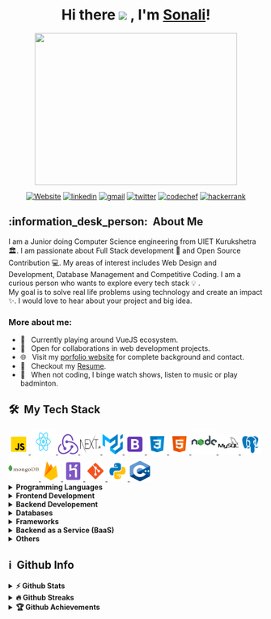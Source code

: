 <h1 align="center"> Hi there <img src="https://media.giphy.com/media/hvRJCLFzcasrR4ia7z/giphy.gif" width="30px"> , I'm <a href="https://sonalisingh.me/">Sonali</a>! </h1>

<!--
**sonali-singh97/sonali-singh97** is a ✨ _special_ ✨ repository because its `README.md` (this file) appears on your GitHub profile.

Here are some ideas to get you started:

- 🔭 I’m currently working on ...
- 🌱 I’m currently learning ...
- 👯 I’m looking to collaborate on ...
- 🤔 I’m looking for help with ...
- 💬 Ask me about ...
- 📫 How to reach me: ...
- 😄 Pronouns: ...
- ⚡ Fun fact: ...
-->



<p align="center">
  <img src = "https://i.vimeocdn.com/video/253024709.webp?mw=900&mh=508&q=70" width = "400" height = "300" align = "center">
<!--   <a href="mailto:anneraj73@gmail.com"><img src = "https://img.shields.io/badge/gmail-%23D14836.svg?&style=for-the-badge&logo=gmail&logoColor=white"></a>   
  <a href="https://www.linkedin.com/in/annedeepa"><img src="https://img.shields.io/badge/linkedin-%230077B5.svg?&style=for-the-badge&logo=linkedin&logoColor=white"/></a> -->
</p>

<p align="center">
    <a href="https://sonalisingh.me"><img alt="Website" title="website" src="https://img.shields.io/badge/-Website-47CCCC?style=flat&logo=Google-Chrome&logoColor=white&link=https://sonalisingh.me"/></a>
  <a href="https://www.linkedin.com/in/simran2104/"><img alt="linkedin" title="Linkedin" src="https://img.shields.io/badge/LinkedIn-0077B5?style=flat&logo=linkedin&logoColor=white&link=https://www.linkedin.com/in/sonali-singh20/"/></a>
  <a href="mailto:sonali122000@gmail.com"><img alt="gmail" title="gmail" src="https://img.shields.io/badge/Gmail-red?style=flat&logo=Gmail&logoColor=white&link=mailto:sonali122000@gmail.com"/></a>
  <a href="https://twitter.com/sonali12_singh"><img alt="twitter" title="twitter" src="https://img.shields.io/badge/-Twitter-1ca0f1?style=flat&labelColor=1ca0f1&logo=twitter&logoColor=white&link=https://twitter.com/sonali12_singh"/></a>
  <a href="https://www.codechef.com/users/sonali2000"><img alt="codechef" title="codechef" src="https://img.shields.io/badge/-codechef-935F31?style=flat&logo=codechef&logoColor=white"/></a>
  <a href="https://www.hackerrank.com/sonali122000"><img alt="hackerrank" title="hackerrank" src="https://img.shields.io/badge/-hackerrank-0ec950?style=flat&logo=hackerrank&logoColor=white"/></a>
</p>

<h2> :information_desk_person:&nbsp; About Me</h2>

I am a Junior doing Computer Science engineering from UIET Kurukshetra  :classical_building:. I am passionate about Full Stack development 🚀 and Open Source Contribution 💻. My areas of interest includes Web Design and Development, Database Management and Competitive Coding.
I am a curious person who wants to explore every tech stack :bulb: .<br>
My goal is to solve real life problems using technology and create an impact :sparkles:. I would love to hear about your project and big idea. 


### More about me:

- 🔭 &nbsp; Currently playing around VueJS ecosystem.
- 🤝 &nbsp; Open for collaborations in web development projects. 
- 🌐 &nbsp; Visit my [porfolio website](https://sonalisingh.me) for complete background and contact.
- 📝 &nbsp; Checkout my [Resume](https://drive.google.com/file/d/1hZeSzN4WLbxqzj4-SmppN1u6ss_tCeAy/view).
- :ski: &nbsp; When not coding, I binge watch shows, listen to music or play badminton.

<h2> 🛠 &nbsp;My Tech Stack</h2>
<a href="https://developer.mozilla.org/en-US/docs/Web/JavaScript" target="_blank"> <img src="images/javascript.png" alt="javascript" width="40" height="40"/> </a>   
 <a href="https://reactjs.org/" target="_blank"> <img src="images/react.png" alt="react" width="50" height="50"/> </a>
  <a href="https://redux.js.org/" target="_blank"> <img src="images/redux.png" alt="redux" width="40" height="40"/> </a>
   <a href="https://nextjs.org/" target="_blank"> <img src="images/next.png" alt="next" width="40" height="40"/> </a>
    <a href="https://material-ui.com/" target="_blank"> <img src="images/material.png" alt="material" width="40" height="40"/> </a>
 <a href="https://getbootstrap.com" target="_blank"> <img src="images/bootstrap.png" alt="bootstrap" width="40" height="40"/> </a> <a href="https://www.w3schools.com/css/" target="_blank"> <img src="images/css.png" alt="css3" width="40" height="40"/> </a>
 <a href="https://www.w3.org/html/" target="_blank"> <img src="images/html.png" alt="html5" width="40" height="40"/> </a>  <a href="https://nodejs.org" target="_blank"> <img src="images/nodejs.png" alt="nodejs" width="50" height="50"/> </a>  
  <a href="https://www.mysql.com/" target="_blank"> <img src="images/mysql.png" alt="mysql" width="40" height="40"/></a><a href="https://www.postgresql.org" target="_blank"> <img src="images/postgresql.png" alt="postgresql" width="40" height="40"/> </a>
   <a href="https://www.mongodb.com/" target="_blank"> <img src="images/mongodb.png" alt="mongodb" width="60" height="50"/> </a>
   <a href="https://firebase.google.com/" target="_blank"> <img src="images/firebase.png" alt="firebase" width="40" height="40"/> </a> 
   <a href="https://heroku.com" target="_blank"> <img src="images/heroku.png" alt="heroku" width="40" height="40"/> </a>
    <a href="https://git-scm.com/" target="_blank"> <img src="images/git.png" alt="git" width="40" height="40"/> </a> 
    <a href="https://www.python.org" target="_blank"> <img src="images/python.png" alt="python" width="40" height="40"/> </a>
     <a href="https://www.cplusplus.com/" target="_blank"> <img src="images/cpp.png" alt="cpp" width="40" height="40"/> </a>


     

<details>	
  <summary><b>Programming Languages</b></summary>
    <a href="https://www.cplusplus.com/" target="_blank"> <img src="images/cpp.png" alt="cpp" width="40" height="40"/> </a>
 <a href="https://www.python.org" target="_blank"> <img src="images/python.png" alt="python" width="40" height="40"/> </a><a href="https://developer.mozilla.org/en-US/docs/Web/JavaScript" target="_blank"> <img src="images/javascript.png" alt="javascript" width="40" height="40"/> </a>   
</details>

<details>	
  <summary><b>Frontend Development</b></summary>
  <a href="https://reactjs.org/" target="_blank"> <img src="images/react.png" alt="react" width="50" height="50"/> </a>
  <a href="https://redux.js.org/" target="_blank"> <img src="images/redux.png" alt="redux" width="40" height="40"/> </a>
 <a href="https://getbootstrap.com" target="_blank"> <img src="images/bootstrap.png" alt="bootstrap" width="40" height="40"/> </a> <a href="https://www.w3schools.com/css/" target="_blank"> <img src="images/css.png" alt="css3" width="40" height="40"/> </a><a href="https://www.w3.org/html/" target="_blank"> <img src="images/html.png" alt="html5" width="40" height="40"/> </a>  
</details>

<details>	
  <summary><b>Backend Developement</b></summary>
  <a href="https://nodejs.org" target="_blank"> <img src="images/nodejs.png" alt="nodejs" width="50" height="50"/> </a>
</details>

<details>	
  <summary><b>Databases</b></summary>
   <a href="https://www.mongodb.com/" target="_blank"> <img src="images/mongodb.png" alt="mongodb" width="70" height="50"/> </a>
 <a href="https://www.mysql.com/" target="_blank"> <img src="images/mysql.png" alt="mysql" width="40" height="40"/></a><a href="https://www.postgresql.org" target="_blank"> <img src="images/postgresql.png" alt="postgresql" width="40" height="40"/> </a>
</details>

<details>	
  <summary><b>Frameworks</b></summary>
  <a href="https://nextjs.org/" target="_blank"> <img src="images/next.png" alt="next" width="40" height="40"/> </a>
    <a href="https://material-ui.com/" target="_blank"> <img src="images/material.png" alt="material" width="40" height="40"/> </a>
</details>

<details>	
  <summary><b>Backend as a Service (BaaS) </b></summary>
   <a href="https://firebase.google.com/" target="_blank"> <img src="images/firebase.png" alt="firebase" width="40" height="40"/> </a> <a href="https://heroku.com" target="_blank"> <img src="images/heroku.png" alt="heroku" width="40" height="40"/> </a>
  </details>

<details>	
  <summary><b>Others</b></summary>
  <a href="https://git-scm.com/" target="_blank"> <img src="images/git.png" alt="git" width="40" height="40"/> </a>  
  <a href="https://www.figma.com/" target="_blank"> <img src="images/figma.png" alt="figma" width="40" height="40"/> </a> 
</details>


<h2>ℹ️ &nbsp;Github Info</h2>
<details>	
  <summary><b>⚡ Github Stats</b></summary>

<img height="180em" src="https://github-readme-stats.vercel.app/api?username=sonali-singh97&show_icons=true&locale=en&hide_border=true" alt="sonali-singh97" />
<img height="180em" src="https://github-readme-stats.vercel.app/api/top-langs?username=sonali-singh97&show_icons=true&locale=en&layout=compact&langs_count=7&hide_border=true&hide=c" alt="sonali-singh97"/>
</details>

<details>
 <summary><b>🔥 Github Streaks</b></summary>
<p align="center"><img src="https://github-readme-streak-stats.herokuapp.com/?user=sonali-singh97&" alt="sonali-singh97" /></p>
</details>

<details>
 <summary><b>🏆 Github Achievements</b></summary>
<p align="center"> <a href="https://github.com/ryo-ma/github-profile-trophy"><img src="https://github-profile-trophy.vercel.app/?username=sonali-singh97&margin-w=5" alt="sonali-singh97" /></a> </p>
</details>



